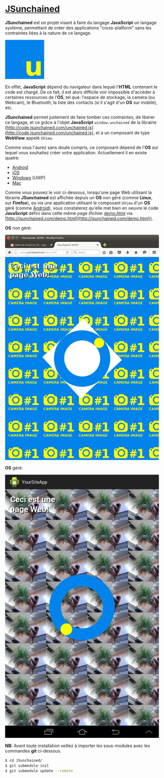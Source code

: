 # [JSunchained](https://github.com/STUDIO-Artaban/JSunchained)
**JSunchained** est un projet visant à faire du langage **JavaScript** un langage système, permettant de créer des applications "cross-platform" sans les contraintes liées à la nature de ce langage.

![JSunchained icon](https://github.com/STUDIO-Artaban/JSunchained/blob/master/JSunchained.png)

En effet, **JavaScript** dépend du navigateur dans lequel l'**HTML** contenant le code est chargé. De ce fait, il est alors difficile voir impossible d'accéder à certaines ressources de l'**OS**, tel que: l'espace de stockage, la caméra (ou Webcam), le Bluetooth, la liste des contacts (si il s'agit d'un **OS** sur mobile), etc.

**JSunchained** permet justement de faire tomber ces contraintes, de libérer ce langage, et ce grâce à l'objet **JavaScript** `window.unchained` de la librairie [http://code.jsunchained.com/unchained.js](http://code.jsunchained.com/unchained.js), et à un composant de type **WebView** appelé `UView`.

Comme vous l'aurez sans doute compris, ce composant dépend de l'**OS** sur lequel vous souhaitez créer votre application. Actuellement il en existe quatre:
* [Android](https://github.com/STUDIO-Artaban/JSunchained/tree/master/Component/Android)
* [iOS](https://github.com/STUDIO-Artaban/JSunchained/tree/master/Component/iOS)
* [Windows](https://github.com/STUDIO-Artaban/JSunchained/tree/master/Component/Windows) (UWP)
* [Mac](https://github.com/STUDIO-Artaban/JSunchained/tree/master/Component/Mac)

Comme vous pouvez le voir ci-dessous, lorsqu'une page Web utilisant la librairie **JSunchained** est affichée depuis un **OS** non géré (comme **Linux**, sur **Firefox**), ou via une application utilisant le composant `UView` d'un **OS** géré (comme [Android](https://github.com/STUDIO-Artaban/JSunchained/tree/master/Component/Android)), vous constaterez qu'elle met bien en oeuvre le code **JavaScript** défini dans cette même page (fichier [demo.html](https://github.com/STUDIO-Artaban/JSunchained/blob/master/Test/Android/YourSiteApp/assets/demo.html) via [http://jsunchained.com/demo.html](http://jsunchained.com/demo.html)).

**OS** non géré:

![Unmanaged](https://github.com/STUDIO-Artaban/JSunchained/blob/master/Screenshots/NoJSU-demo.png)

**OS** géré:

![Managed](https://github.com/STUDIO-Artaban/JSunchained/blob/master/Screenshots/JSU-demo.png)

**NB:** Avant toute installation veillez à importer les sous-modules avec les commandes **git** ci-dessous.

```bash
$ cd JSunchained/
$ git submodule init
$ git submodule update --remote
```

